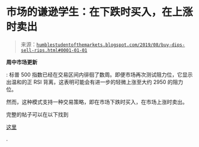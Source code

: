 <!--yml

类别：未分类

日期：2024-05-18 02:26:48

-->

# 市场的谦逊学生：在下跌时买入，在上涨时卖出

> 来源：[`humblestudentofthemarkets.blogspot.com/2019/08/buy-dips-sell-rips.html#0001-01-01`](https://humblestudentofthemarkets.blogspot.com/2019/08/buy-dips-sell-rips.html#0001-01-01)

**周中市场更新**

: 标普 500 指数已经在交易区间内徘徊了数周。即便市场再次测试阻力位，它显示出温和的正 RSI 背离，这表明可能会有进一步的轻微上涨至大约 2950 的阻力位。

然而，这种模式支持一种交易策略，即在市场下跌时买入，在市场上涨时卖出。

完整的帖子可以在以下找到

[这里](https://humblestudentofthemarkets.com/2019/08/21/buy-the-dips-sell-the-rips/)

.
